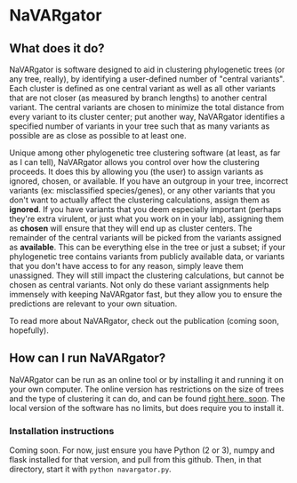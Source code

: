 NaVARgator
==========

What does it do?
----------------

NaVARgator is software designed to aid in clustering phylogenetic trees (or any tree, really), by identifying a user-defined number of "central variants". Each cluster is defined as one central variant as well as all other variants that are not closer (as measured by branch lengths) to another central variant. The central variants are chosen to minimize the total distance from every variant to its cluster center; put another way, NaVARgator identifies a specified number of variants in your tree such that as many variants as possible are as close as possible to at least one.

Unique among other phylogenetic tree clustering software (at least, as far as I can tell), NaVARgator allows you control over how the clustering proceeds. It does this by allowing you (the user) to assign variants as ignored, chosen, or available. If you have an outgroup in your tree, incorrect variants (ex: misclassified species/genes), or any other variants that you don't want to actually affect the clustering calculations, assign them as __ignored__. If you have variants that you deem especially important (perhaps they're extra virulent, or just what you work on in your lab), assigning them as __chosen__ will ensure that they will end up as cluster centers. The remainder of the central variants will be picked from the variants assigned as __available__. This can be everything else in the tree or just a subset; if your phylogenetic tree contains variants from publicly available data, or variants that you don't have access to for any reason, simply leave them unassigned. They will still impact the clustering calculations, but cannot be chosen as central variants. Not only do these variant assignments help immensely with keeping NaVARgator fast, but they allow you to ensure the predictions are relevant to your own situation.

To read more about NaVARgator, check out the publication (coming soon, hopefully).

How can I run NaVARgator?
-------------------------

NaVARgator can be run as an online tool or by installing it and running it on your own computer. The online version has restrictions on the size of trees and the type of clustering it can do, and can be found [right here, soon](www.google.com). The local version of the software has no limits, but does require you to install it.

### Installation instructions

Coming soon. For now, just ensure you have Python (2 or 3), numpy and flask installed for that version, and pull from this github. Then, in that directory, start it with `python navargator.py`.
